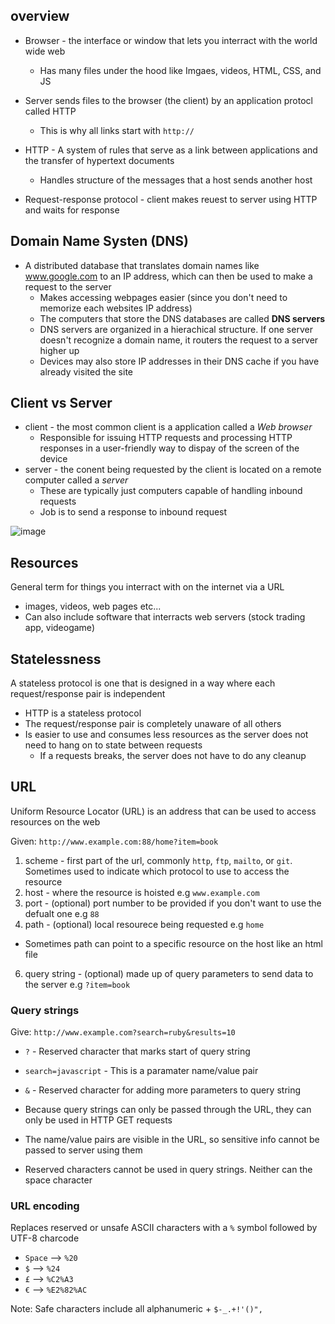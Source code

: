 ## overview ##
- Browser - the interface or window that lets you interract with the world wide web
  - Has many files under the hood like Imgaes, videos, HTML, CSS, and JS
- Server sends files to the browser (the client) by an application protocl called HTTP
  - This is why all links start with `http://`

- HTTP - A system of rules that serve as a link between applications and the transfer of hypertext documents
  - Handles structure of the messages that a host sends another host
- Request-response protocol - client makes reuest to server using HTTP and waits for response

## Domain Name Systen (DNS) ##
- A distributed database that translates domain names like www.google.com to an IP address, which can then be used to make a request to the server
  - Makes accessing webpages easier (since you don't need to memorize each websites IP address)
  - The computers that store the DNS databases are called **DNS servers**
  - DNS servers are organized in a hierachical structure. If one server doesn't recognize a domain name, it routers the request to a server higher up
  - Devices may also store IP addresses in their DNS cache if you have already visited the site

## Client vs Server ##
- client - the most common client is a application called a _Web browser_
  - Responsible for issuing HTTP requests and processing HTTP responses in a user-friendly way to dispay of the screen of the device
- server - the conent being requested by the client is located on a remote computer called a _server_
  - These are typically just computers capable of handling inbound requests
  - Job is to send a response to inbound request

![image](https://user-images.githubusercontent.com/93304067/219985198-e1117794-9cdd-49c4-b4bc-e28e092c323f.png)

## Resources ##
General term for things you interract with on the internet via a URL
- images, videos, web pages etc...
- Can also include software that interracts web servers (stock trading app, videogame)

## Statelessness ##
A stateless protocol is one that is designed in a way where each request/response pair is independent
- HTTP is a stateless protocol
- The request/response pair is completely unaware of all others
- Is easier to use and consumes less resources as the server does not need to hang on to state between requests
  - If a requests breaks, the server does not have to do any cleanup

## URL ##
Uniform Resource Locator (URL) is an address that can be used to access resources on the web

Given: `http://www.example.com:88/home?item=book`
1. scheme - first part of the url, commonly `http`, `ftp`, `mailto`, or `git`. Sometimes used to indicate which protocol to use to access the resource
2. host - where the resource is hoisted e.g `www.example.com`
3. port - (optional) port number to be provided if you don't want to use the defualt one e.g `88`
4. path - (optional) local resourece being requested e.g `home`
  - Sometimes path can point to a specific resource on the host like an html file 
6. query string - (optional) made up of query parameters to send data to the server e.g `?item=book`

### Query strings ###
Give: `http://www.example.com?search=ruby&results=10`
- `?` - Reserved character that marks start of query string
- `search=javascript` - This is a paramater name/value pair
- `&` - Reserved character for adding more parameters to query string

- Because query strings can only be passed through the URL, they can only be used in HTTP GET requests
- The name/value pairs are visible in the URL, so sensitive info cannot be passed to server using them
- Reserved characters cannot be used in query strings. Neither can the space character

### URL encoding ###
Replaces reserved or unsafe ASCII characters with a `%` symbol followed by UTF-8 charcode
- `Space`	--> `%20`
- `$`	--> `%24`
- `£`	--> `%C2%A3`
- `€`	--> `%E2%82%AC`

Note: Safe characters include all alphanumeric + `$-_.+!'()",`

